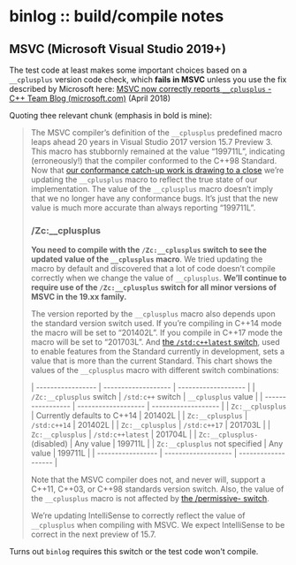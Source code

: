 # binlog :: build/compile notes

## MSVC (Microsoft Visual Studio 2019+)

The test code at least makes some important choices based on a `__cplusplus` version code check, which **fails in MSVC** unless you use the fix described by Microsoft here: [MSVC now correctly reports `__cplusplus` - C++ Team Blog (microsoft.com)](https://devblogs.microsoft.com/cppblog/msvc-now-correctly-reports-__cplusplus/) (April 2018)

Quoting thee relevant chunk (emphasis in bold is mine):

> The MSVC compiler’s definition of the `__cplusplus` predefined macro leaps ahead 20 years in Visual Studio 2017 version 15.7 Preview 3. This macro has stubbornly remained at the value “199711L”, indicating (erroneously!) that the compiler conformed to the C++98 Standard. Now that [our conformance catch-up work is drawing to a close](https://devblogs.microsoft.com/vcblog//07/c-standards-conformance-from-microsoft) we’re updating the `__cplusplus` macro to reflect the true state of our implementation. The value of the `__cplusplus` macro doesn’t imply that we no longer have any conformance bugs. It’s just that the new value is much more accurate than always reporting “199711L”.
> 
> ### /Zc:__cplusplus[](https://devblogs.microsoft.com/cppblog/msvc-now-correctly-reports-__cplusplus/#zc__cplusplus)
> 
> **You need to compile with the `/Zc:__cplusplus` switch to see the updated value of the `__cplusplus` macro**. We tried updating the macro by default and discovered that a lot of code doesn’t compile correctly when we change the value of `__cplusplus`. **We’ll continue to require use of the `/Zc:__cplusplus` switch for all minor versions of MSVC in the 19.xx family.**
> 
> The version reported by the `__cplusplus` macro also depends upon the standard version switch used. If you’re compiling in C++14 mode the macro will be set to “201402L”. If you compile in C++17 mode the macro will be set to “201703L”. And [the `/std:c++latest` switch](https://devblogs.microsoft.com/cppblog/standards-version-switches-in-the-compiler), used to enable features from the Standard currently in development, sets a value that is more than the current Standard. This chart shows the values of the `__cplusplus` macro with different switch combinations:
> 
> | ----------------- | ------------------- | ------------------- |
> | `/Zc:__cplusplus` switch    | `/std:c++` switch     | `__cplusplus` value   |
> | ----------------- | ------------------- | ------------------- |
> |   `Zc:__cplusplus`    | Currently defaults to C++14    | 201402L |
> | `Zc:__cplusplus`    | `/std:c++14`    | 201402L |
> | `Zc:__cplusplus`    | `/std:c++17`    | 201703L |
> | `Zc:__cplusplus`    | `/std:c++latest`    | 201704L |
> | `Zc:__cplusplus-` (disabled)    | Any value    | 199711L |
> | `Zc:__cplusplus` not specified    | Any value    | 199711L |
> | ----------------- | ------------------- | ------------------- |
>
> Note that the MSVC compiler does not, and never will, support a C++11, C++03, or C++98 standards version switch. Also, the value of the `__cplusplus` macro is not affected by [the /permissive- switch](https://blogs.msdn.microsoft.com/vcblog/2016/11/16/permissive-switch).
> 
> We’re updating IntelliSense to correctly reflect the value of `__cplusplus` when compiling with MSVC. We expect IntelliSense to be correct in the next preview of 15.7.
> 

Turns out `binlog` requires this switch or the test code won't compile.
